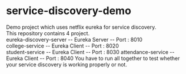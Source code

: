 # service-discovery-demo
Demo project which uses netflix eureka for service discovery.<br/>
This repository contains 4 project. <br/>
eureka-discovery-server  -- Eureka Server -- Port : 8010<br/>
college-service  -- Eureka Client -- Port : 8020  
student-service  -- Eureka Client -- Port : 8030
attendance-service  -- Eureka Client -- Port : 8040
You have to run all together to test whether your service discovery is working properly or not.
